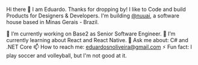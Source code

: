 Hi there 👋
I am Eduardo. Thanks for dropping by! I like to Code and build Products for Designers & Developers. I'm building [@nuuai](https://github.com/nuuai), a software house based in Minas Gerais - Brazil.

🔭 I’m currently working on Base2 as Senior Software Engineer.
🌱 I’m currently learning about React and React Native.
💬 Ask me about: C# and .NET Core
📫 How to reach me: [eduardosnoliveira@gmail.com](mailto:eduardosnoliveira@gmail.com)
⚡ Fun fact: I play soccer and volleyball, but I'm not good at it.
